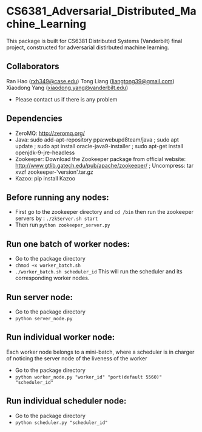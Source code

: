 # CS6381_Adversarial_Distributed_Machine_Learning

This package is built for CS6381 Distributed Systems (Vanderbilt) final project, constructed for adversarial distirbuted machine learning.
## Collaborators
Ran Hao (rxh349@case.edu)  Tong Liang (liangtong39@gmail.com) Xiaodong Yang (xiaodong.yang@vanderbilt.edu)

- Please contact us if there is any problem

## Dependencies
- ZeroMQ: http://zeromq.org/
- Java: sudo add-apt-repository ppa:webupd8team/java ; sudo apt update ; sudo apt install oracle-java9-installer ;  sudo apt-get install openjdk-9-jre-headless
- Zookeeper: Download the Zookeeper package from official website: http://www.gtlib.gatech.edu/pub/apache/zookeeper/ ; Uncompress: tar xvzf zookeeper-'version'.tar.gz
- Kazoo: pip install Kazoo

## Before running any nodes:
- First go to the zookeeper directory and `cd /bin` then run the zookeeper servers by : `./zkServer.sh start`
- Then run `python zookeeper_server.py`

## Run one batch of worker nodes:
- Go to the package directory
- `chmod +x worker_batch.sh`
- `./worker_batch.sh scheduler_id`
This will run the scheduler and its corresponding worker nodes.

## Run server node:
- Go to the package directory
- `python server_node.py`

## Run individual worker node:
Each worker node belongs to a mini-batch, where a scheduler is in charger of noticing the server node of the liveness of the worker
- Go to the package directory
- `python worker_node.py "worker_id" "port(default 5560)" "scheduler_id"`

## Run individual scheduler node:
- Go to the package directory
- `python scheduler.py "scheduler_id"`


